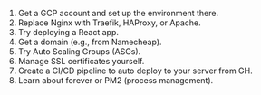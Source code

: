 1. Get a GCP account and set up the environment there.  
2. Replace Nginx with Traefik, HAProxy, or Apache.  
3. Try deploying a React app.  
4. Get a domain (e.g., from Namecheap).  
5. Try Auto Scaling Groups (ASGs).  
6. Manage SSL certificates yourself.  
7. Create a CI/CD pipeline to auto deploy to your server from GH.  
8. Learn about forever or PM2 (process management).  